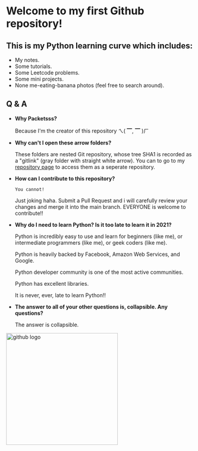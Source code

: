 # Welcome to my first Github repository!
## This is my Python learning curve which includes:
- My notes.
- Some tutorials.
- Some Leetcode problems.
- Some mini projects.
- None me-eating-banana photos (feel free to search around).
## Q & A
- **Why Packetsss?**

  Because I'm the creator of this repository ㄟ( ▔, ▔ )ㄏ

- **Why can't I open these arrow folders?**

  These folders are nested Git repository, whose tree SHA1 is recorded as a "gitlink" (gray folder with straight white arrow). You can to go to my [repository page](https://github.com/packetsss?tab=repositories) to access them as a seperate repository.
- **How can I contribute to this repository?**

  `You cannot!`

  Just joking haha. Submit a Pull Request and i will carefully review your changes and merge it into the main branch. EVERYONE is welcome to contribute!!
- **Why do I need to learn Python? Is it too late to learn it in 2021?**


  Python is incredibly easy to use and learn for beginners (like me), or intermediate programmers (like me), or geek coders (like me).

  Python is heavily backed by Facebook, Amazon Web Services, and Google.

  Python developer community is one of the most active communities.

  Python has excellent libraries.

  It is never, ever, late to learn Python!!

- **The answer to all of your other questions is, collapsible. Any questions?**

  The answer is collapsible.


[<img src="https://i.redd.it/xabtzssplot41.jpg" alt="github logo" width="300">](https://github.com/packetsss)
